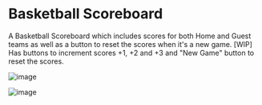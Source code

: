 # Basketball Scoreboard
A Basketball Scoreboard which includes scores for both Home and Guest teams as well as a button to reset the scores when it's a new game. [WIP]
Has buttons to increment scores +1, +2 and +3 and "New Game" button to reset the scores. 

![image](https://github.com/Ashwin-S-Nambiar/basketball-scoreboard-html-css-js/assets/76719333/89a0eeb1-ea95-40f2-9391-5ffc2ebf551d)


![image](https://github.com/Ashwin-S-Nambiar/basketball-scoreboard-html-css-js/assets/76719333/66db2043-8255-480e-b193-8d0e93494a10)

